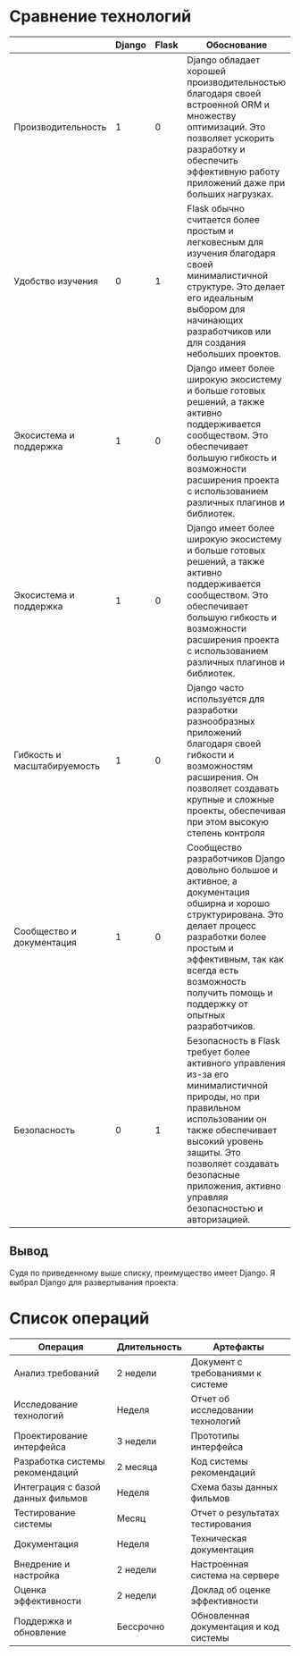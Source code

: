 # Сравнение технологий 
||Django|Flask|Обоснование|
|---|---|---|---|
|Производительность|1 |0 |Django обладает хорошей производительностью благодаря своей встроенной ORM и множеству оптимизаций. Это позволяет ускорить разработку и обеспечить эффективную работу приложений даже при больших нагрузках.|
|Удобство изучения |0 |1 |Flask обычно считается более простым и легковесным для изучения благодаря своей минималистичной структуре. Это делает его идеальным выбором для начинающих разработчиков или для создания небольших проектов.|
|Экосистема и поддержка|1 |0 |Django имеет более широкую экосистему и больше готовых решений, а также активно поддерживается сообществом. Это обеспечивает большую гибкость и возможности расширения проекта с использованием различных плагинов и библиотек.|
|Экосистема и поддержка|1 |0 |Django имеет более широкую экосистему и больше готовых решений, а также активно поддерживается сообществом. Это обеспечивает большую гибкость и возможности расширения проекта с использованием различных плагинов и библиотек.|
|Гибкость и масштабируемость|1 |0 |Django часто используется для разработки разнообразных приложений благодаря своей гибкости и возможностям расширения. Он позволяет создавать крупные и сложные проекты, обеспечивая при этом высокую степень контроля |
|Сообщество и документация|1 |0 |Сообщество разработчиков Django довольно большое и активное, а документация обширна и хорошо структурирована. Это делает процесс разработки более простым и эффективным, так как всегда есть возможность получить помощь и поддержку от опытных разработчиков.|
|Безопасность|0 |1 |Безопасность в Flask требует более активного управления из-за его минималистичной природы, но при правильном использовании он также обеспечивает высокий уровень защиты. Это позволяет создавать безопасные приложения, активно управляя безопасностью и авторизацией.|

## Вывод
Судя по приведенному выше списку, преимущество имеет Django. Я выбрал Django для развертывания проекта.

# Список операций
|Операция|Длительность|Артефакты|
|---|---|---|
|Анализ требований|2 недели|Документ с требованиями к системе|
|Исследование технологий|Неделя|Отчет об исследовании технологий|
|Проектирование интерфейса|3 недели|Прототипы интерфейса|
|Разработка системы рекомендаций|2 месяца|Код системы рекомендаций|
|Интеграция с базой данных фильмов|Неделя|Схема базы данных фильмов|
|Тестирование системы|Месяц|Отчет о результатах тестирования|
|Документация|Неделя|Техническая документация|
|Внедрение и настройка|2 недели|Настроенная система на сервере|
|Оценка эффективности|2 недели|Доклад об оценке эффективности|
|Поддержка и обновление|Бессрочно|Обновленная документация и код системы|
